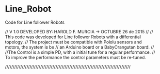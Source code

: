 # Line_Robot
Code for Line follower Robots

// V 1.0 DEVELOPED BY: HAROLD F. MURCIA -> OCTUBRE 26 de 2015
//
// This code was developed for Line follower Robots with a differential topology. 
// The project must be compatible with Pololu sensors and motors, the system is be 
// an Arduino board or a BabyOrangutan board.
//
//The Control is a simple PD, with a initial tune for a regular performance. 
// To improve the performance the control parameters must be re-tuned.

//////////////////////////////////////////////////////////////////////////////////
